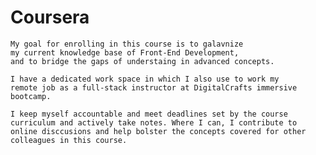 # Coursera

    My goal for enrolling in this course is to galavnize 
    my current knowledge base of Front-End Development,
    and to bridge the gaps of understaing in advanced concepts.

    I have a dedicated work space in which I also use to work my 
    remote job as a full-stack instructor at DigitalCrafts immersive bootcamp.

    I keep myself accountable and meet deadlines set by the course curriculum and actively take notes. Where I can, I contribute to online disccusions and help bolster the concepts covered for other colleagues in this course.